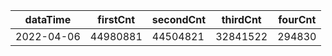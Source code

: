 |dataTime|firstCnt|secondCnt|thirdCnt|fourCnt|
|-|-|-|-|-|
|2022-04-06|44980881|44504821|32841522|294830|
